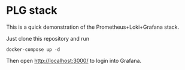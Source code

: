 # PLG stack

This is a quick demonstration of the Prometheus+Loki+Grafana stack.

Just clone this repository and run

```shell
docker-compose up -d
```

Then open [http://localhost:3000/](http://localhost:3000/)  to login into Grafana.